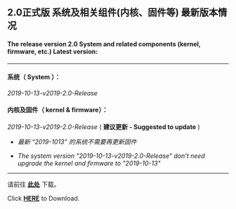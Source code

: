 ## 2.0正式版 系统及相关组件(内核、固件等) 最新版本情况

#### The release version 2.0 System and related components (kernel, firmware, etc.) Latest version:

----

#### 系统（ System ）：

*2019-10-13-v2019-2.0-Release*

#### 内核及固件（ kernel & firmware）：

*2019-10-13-v2019-2.0-Release* ( **建议更新 - Suggested to update** )

- *最新 “2019-1013” 的系统不需要再更新固件*

- *The system version "2019-10-13-v2019-2.0-Release" don't need upgrade the kernel and firmware to "2019-10-13"*

----

请前往 **[此处](./README_zh.md#6%E4%B8%8B%E8%BD%BD%E5%9C%B0%E5%9D%80)** 下载。

Click **[HERE](./README.md#6-download-links)** to Download.
